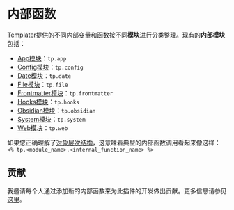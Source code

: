 # 内部函数

[Templater](https://github.com/SilentVoid13/Templater)提供的不同内部变量和函数按不同**模块**进行分类整理。现有的**内部模块**包括：

- [App模块](./internal-modules/app-module.md)：`tp.app`
- [Config模块](./internal-modules/config-module.md)：`tp.config`
- [Date模块](./internal-modules/date-module.md)：`tp.date`
- [File模块](./internal-modules/file-module.md)：`tp.file`
- [Frontmatter模块](./internal-modules/frontmatter-module.md)：`tp.frontmatter`
- [Hooks模块](./internal-modules/hooks-module.md)：`tp.hooks`
- [Obsidian模块](./internal-modules/obsidian-module.md)：`tp.obsidian`
- [System模块](./internal-modules/system-module.md)：`tp.system`
- [Web模块](./internal-modules/web-module.md)：`tp.web`

如果您正确理解了[对象层次结构](../syntax.md#objects-hierarchy)，这意味着典型的内部函数调用看起来像这样：` <% tp.<module_name>.<internal_function_name> %>`

## 贡献

我邀请每个人通过添加新的内部函数来为此插件的开发做出贡献。更多信息请参见[这里](./contribute.md)。